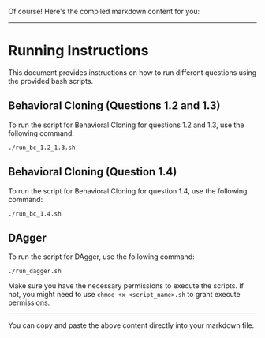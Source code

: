 Of course! Here's the compiled markdown content for you:

---

# Running Instructions

This document provides instructions on how to run different questions using the provided bash scripts.

## Behavioral Cloning (Questions 1.2 and 1.3)

To run the script for Behavioral Cloning for questions 1.2 and 1.3, use the following command:

```
./run_bc_1.2_1.3.sh
```

## Behavioral Cloning (Question 1.4)

To run the script for Behavioral Cloning for question 1.4, use the following command:

```
./run_bc_1.4.sh
```

## DAgger

To run the script for DAgger, use the following command:

```
./run_dagger.sh
```

Make sure you have the necessary permissions to execute the scripts. If not, you might need to use `chmod +x <script_name>.sh` to grant execute permissions.

---

You can copy and paste the above content directly into your markdown file.
